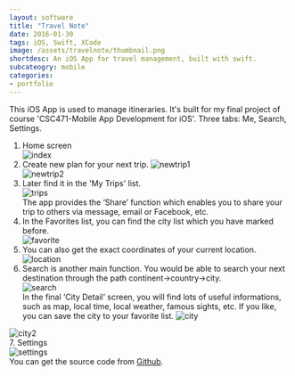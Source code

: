 ```yaml
---
layout: software
title: "Travel Note"
date: 2016-01-30
tags: iOS, Swift, XCode
image: /assets/travelnote/thumbnail.png
shortdesc: An iOS App for travel management, built with swift.
subcateogry: mobile
categories:
- portfolio
---
```


This iOS App is used to manage itineraries. It's built for my final project of course 'CSC471-Mobile App Development for iOS'. Three tabs: Me, Search, Settings.  
1. Home screen  
![index](/assets/travelnote/index.png "index")  
2. Create new plan for your next trip.
![newtrip1](/assets/travelnote/newtrip1.png "newtrip1")  
![newtrip2](/assets/travelnote/newtrip2.png "newtrip2")
3. Later find it in the 'My Trips' list.  
![trips](/assets/travelnote/trips.png "trips")  
The app provides the ‘Share’ function which enables you to share your trip to others via message, email or Facebook, etc.  
4. In the Favorites list, you can find the city list which you have marked before.  
![favorite](/assets/travelnote/favorite.png "favorite")  
5. You can also get the exact coordinates of your current location.  
![location](/assets/travelnote/location.png "location")
6. Search is another main function. You would be able to search your next destination through the path continent->country->city.  
![search](/assets/travelnote/search.png "search")  
In the final ‘City Detail’ screen, you will find lots of useful informations, such as map, local time, local weather, famous sights, etc. If you like, you can save the city to your favorite list.
![city](/assets/travelnote/city.png "city")  

![city2](/assets/travelnote/city2.png "city2")  
7. Settings  
![settings](/assets/travelnote/settings.png "settings")  
You can get the source code from [Github](https://github.com/jojozhuang/Course/tree/master/CSC471/Project/RZHUANG.TourItinerary "Source Code").
